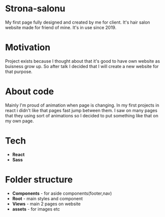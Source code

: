 # Strona-salonu

My first page fully designed and created by me for client. It's hair salon website made for friend of mine. It's in use since 2019. 

# Motivation

Project exists because I thought about that it's good to have own website as buisness grow up. So after talk I decided that I will create a new website for that purpose. 

# About code

Mainly I'm proud of animation when page is changing. In my first projects in react i didn't like that pages fast jump between them. I saw on many pages that they using sort of animations so I decided to put something like that on my own page.

# Tech 

- <b>React</b>
- <b>Sass</b>

# Folder structure

- <b>Components</b> - for aside components(footer,nav)
- <b>Root</b> - main styles and component
- <b>Views</b> - main 2 pages on website
- <b>assets</b> - for images etc
